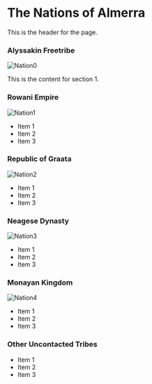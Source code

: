 # The Nations of Almerra

This is the header for the page.


### Alyssakin Freetribe
![Nation0](https://simsaladoo.github.io/winds-of-almerra/img/flags/FlagNative.png)

This is the content for section 1.



### Rowani Empire
![Nation1](https://simsaladoo.github.io/winds-of-almerra/img/flags/FlagRowani.png)
- Item 1
- Item 2
- Item 3

### Republic of Graata
![Nation2](https://simsaladoo.github.io/winds-of-almerra/img/flags/FlagGraata.png)
- Item 1
- Item 2
- Item 3

### Neagese Dynasty
![Nation3](https://simsaladoo.github.io/winds-of-almerra/img/flags/FlagNeagese.png)
- Item 1
- Item 2
- Item 3

### Monayan Kingdom
![Nation4](https://simsaladoo.github.io/winds-of-almerra/img/flags/FlagMons.png)
- Item 1
- Item 2
- Item 3

### Other Uncontacted Tribes
- Item 1
- Item 2
- Item 3
